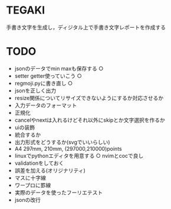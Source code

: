 # TEGAKI
手書き文字を生成し，ディジタル上で手書き文字レポートを作成する
# TODO
- jsonのデータでmin maxも保存する ○
- setter getter使っていこう ○
- regmoji.pyに書き直し ○
- jsonを正しく出力
- resize関係についてリサイズできないようにするか対応させるか
- 入力データのフォーマット
- 正規化
- cancelやnextは入れるけどそれ以外にskipとか文字選択を作るか
- uiの装飾
- 統合するか
- 出力形式をどうするか(svgでいいらしい)
- A4 297mm, 210mm, (297000,210000)points
- linuxでpythonエディタを用意する ○ nvimとcocで良し
- validationをしておく
- 誤差を加える(オリジナリティ)
- マスに十字線
- ワープロに罫線
- 実際のデータを使ったフーリエテスト
- jsonの改行
